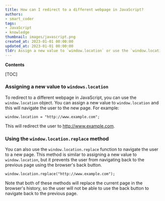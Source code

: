```yaml
---
title: How can I redirect to a different webpage in JavaScript?
authors:
- smart_coder
tags:
- JavaScript
- knowledge
thumbnail: images/javascript.png
created_at: 2023-01-01 00:00:00
updated_at: 2023-01-01 00:00:00
tldr: Assign a new value to `window.location` or use the `window.location.replace` method
---
```


**Contents**

[TOC]

### Assigning a new value to `windows.location`

To redirect to a different webpage in JavaScript, you can use the `window.location` object. You can assign a new value to `window.location` and this will navigate the user to the new page. For example:

```JS
window.location = "http://www.example.com";
```

This will redirect the user to http://www.example.com.

### Using the `window.location.replace` method

You can also use the `window.location.replace` function to navigate the user to a new page. This method is similar to assigning a new value to `window.location`, but it prevents the user from navigating back to the previous page using the browser's back button.

```JS
window.location.replace("http://www.example.com");
```

Note that both of these methods will replace the current page in the browser's history, so the user will not be able to use the back button to navigate back to the previous page.
